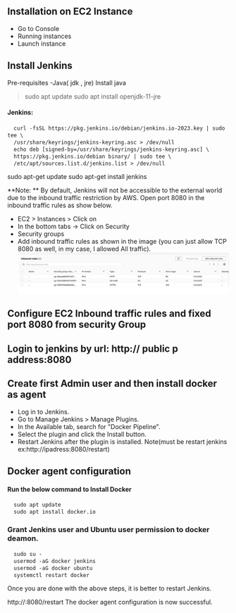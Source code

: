 ## Installation on EC2 Instance
- Go to Console
- Running instances
- Launch instance

## Install Jenkins
Pre-requisites
-Java( jdk , jre)
Install java
>sudo apt update
>sudo apt install openjdk-11-jre

#### Jenkins:
      curl -fsSL https://pkg.jenkins.io/debian/jenkins.io-2023.key | sudo tee \
      /usr/share/keyrings/jenkins-keyring.asc > /dev/null
      echo deb [signed-by=/usr/share/keyrings/jenkins-keyring.asc] \
      https://pkg.jenkins.io/debian binary/ | sudo tee \
      /etc/apt/sources.list.d/jenkins.list > /dev/null
sudo apt-get update
sudo apt-get install jenkins

**Note: ** By default, Jenkins will not be accessible to the external world due to the inbound traffic restriction by AWS. Open port 8080 in the inbound traffic rules as show below.

- EC2 > Instances > Click on
- In the bottom tabs -> Click on Security
- Security groups
- Add inbound traffic rules as shown in the image (you can just allow TCP 8080 as well, in my case, I allowed All traffic).
![inbound_images](/Images/inbound_traffic.jpg)
## Configure EC2 Inbound traffic rules and fixed port 8080 from security Group 
## Login to jenkins by url: http:// public p address:8080 
## Create first Admin user and then install docker as agent
- Log in to Jenkins.
- Go to Manage Jenkins > Manage Plugins.
- In the Available tab, search for "Docker Pipeline".
- Select the plugin and click the Install button.
- Restart Jenkins after the plugin is installed.
  Note(must be restart jenkins ex:http://ipadress:8080/restart)

## Docker agent configuration
#### Run the below command to Install Docker
      sudo apt update
      sudo apt install docker.io

### Grant Jenkins user and Ubuntu user permission to docker deamon.
      sudo su - 
      usermod -aG docker jenkins
      usermod -aG docker ubuntu
      systemctl restart docker

Once you are done with the above steps, it is better to restart Jenkins.

http://<ec2-instance-public-ip>:8080/restart
The docker agent configuration is now successful.